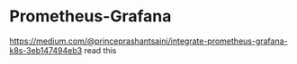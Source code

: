 # Prometheus-Grafana
https://medium.com/@princeprashantsaini/integrate-prometheus-grafana-k8s-3eb147494eb3 read this
